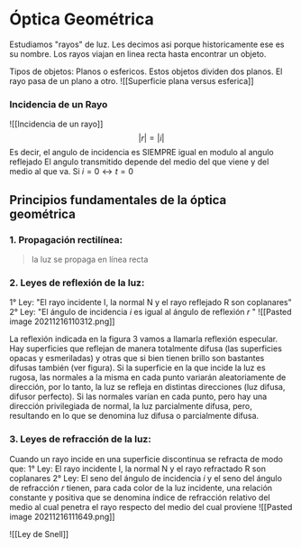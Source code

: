 # Óptica Geométrica
Estudiamos "rayos" de luz. Les decimos asi porque historicamente ese es su nombre.
Los rayos viajan en linea recta hasta encontrar un objeto.

Tipos de objetos:
Planos o esfericos. Estos objetos dividen dos planos. El rayo pasa de un plano a otro.
![[Superficie plana versus esferica]]

### Incidencia de un Rayo
![[Incidencia de un rayo]]
$$|r| = |i|$$
Es decir, el angulo de incidencia es SIEMPRE igual en modulo al angulo reflejado
El angulo transmitido depende del medio del que viene y del medio al que va.
Si $i = 0 \leftrightarrow t = 0$  
## Principios fundamentales de la óptica geométrica
### 1. Propagación rectilínea:
> la luz se propaga en línea recta

### 2. Leyes de reflexión de la luz:
1° Ley: "El rayo incidente I, la normal N y el rayo reflejado R son coplanares"
2° Ley: "El ángulo de incidencia $i$ es igual al ángulo de reflexión $r$ "
![[Pasted image 20211216110312.png]]


La reflexión indicada en la figura 3 vamos a llamarla reflexión especular. Hay superficies que reflejan de manera totalmente difusa (las superficies opacas y esmeriladas) y otras que si bien tienen brillo son bastantes difusas también (ver figura). Si la superficie en la que incide la luz es rugosa, las normales a la misma en cada punto variarán aleatoriamente de dirección, por lo tanto, la luz se refleja en distintas direcciones (luz difusa, difusor perfecto). Si las normales varían en cada punto, pero hay una dirección privilegiada de normal, la luz parcialmente difusa, pero, resultando en lo que se denomina luz difusa o parcialmente difusa.

### 3. Leyes de refracción de la luz:
Cuando un rayo incide en una superficie discontinua se refracta de modo que: 
1° Ley: El rayo incidente I, la normal N y el rayo refractado R son coplanares
2° Ley: El seno del ángulo de incidencia $i$ y el seno del ángulo de refracción $r$ tienen, para cada color de la luz incidente, una relación constante y positiva que se denomina índice de refracción relativo del medio al cual penetra el rayo respecto del medio del cual proviene
![[Pasted image 20211216111649.png]]


![[Ley de Snell]]